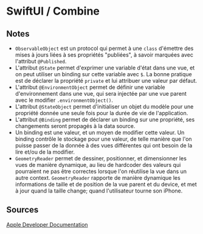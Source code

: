 # SwiftUI / Combine

## Notes

- `ObservableObject` est un protocol qui permet à une `class` d'émettre des mises à jours liées à ses propriétés "publiées", à savoir marquées avec l'attribut `@Published`.
- L'attribut `@State` permet d'exprimer une variable d'état dans une vue, et on peut utiliser un binding sur cette variable avec `$`. La bonne pratique est de déclarer la propriété `private` et lui attribuer une valeur par défaut.
- L'attribut `@EnvironmentObject` permet de définir une variable d'environnement dans une vue, qui sera injectée par une vue parent avec le modifier `.environmentObject()`.
- L'attribut `@StateObject` permet d'initialiser un objet du modèle pour une propriété donnée une seule fois pour la durée de vie de l'application.
- L'attribut `@Binding` permet de déclarer un binding sur une propriété, ses changements seront propagés à la data source.
- Un binding est une valeur, et un moyen de modifier cette valeur. Un binding contrôle le stockage pour une valeur, de telle manière que l'on puisse passer de la donnée à des vues différentes qui ont besoin de la lire et/ou de la modifier.
- `GeometryReader` permet de dessiner, positionner, et dimensionner les vues de manière dynamique, au lieu de hardcoder des valeurs qui pourraient ne pas être correctes lorsque l'on réutilise la vue dans un autre context. `GeometryReader` rapporte de manière dynamique les informations de taille et de position de la vue parent et du device, et met à jour quand la taille change; quand l'utilisateur tourne son iPhone.

## Sources

[Apple Developer Documentation](https://developer.apple.com/tutorials/swiftui)